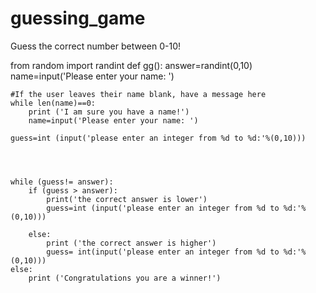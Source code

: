 # guessing_game
Guess the correct number between 0-10!




from random import randint
def gg():
    answer=randint(0,10)
    name=input('Please enter your name: ')

    #If the user leaves their name blank, have a message here
    while len(name)==0:
        print ('I am sure you have a name!')
        name=input('Please enter your name: ')
        
    guess=int (input('please enter an integer from %d to %d:'%(0,10)))

    

    
    while (guess!= answer):
        if (guess > answer):
            print('the correct answer is lower')
            guess=int (input('please enter an integer from %d to %d:'%(0,10)))

        else:
            print ('the correct answer is higher')
            guess= int(input('please enter an integer from %d to %d:'%(0,10)))
    else:
        print ('Congratulations you are a winner!')








    
